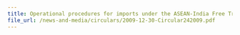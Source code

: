 ```yaml
---
title: Operational procedures for imports under the ASEAN-India Free Trade Area (AIFTA) Trade In Goods (TIG)Agreement
file_url: /news-and-media/circulars/2009-12-30-Circular242009.pdf
---
```

